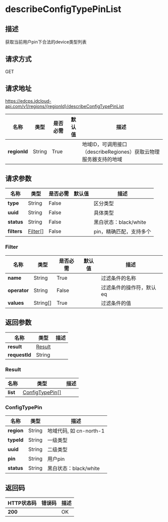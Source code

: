 # describeConfigTypePinList


## 描述
获取当前用户pin下合法的device类型列表

## 请求方式
GET

## 请求地址
https://edcps.jdcloud-api.com/v1/regions/{regionId}/describeConfigTypePinList

|名称|类型|是否必需|默认值|描述|
|---|---|---|---|---|
|**regionId**|String|True| |地域ID，可调用接口（describeRegiones）获取云物理服务器支持的地域|

## 请求参数
|名称|类型|是否必需|默认值|描述|
|---|---|---|---|---|
|**type**|String|False| |区分类型|
|**uuid**|String|False| |具体类型|
|**status**|String|False| |黑白状态：black/white|
|**filters**|[Filter[]](#filter)|False| |pin，精确匹配，支持多个|

### <div id="Filter">Filter</div>
|名称|类型|是否必需|默认值|描述|
|---|---|---|---|---|
|**name**|String|True| |过滤条件的名称|
|**operator**|String|False| |过滤条件的操作符，默认eq|
|**values**|String[]|True| |过滤条件的值|

## 返回参数
|名称|类型|描述|
|---|---|---|
|**result**|[Result](#result)| |
|**requestId**|String| |

### <div id="Result">Result</div>
|名称|类型|描述|
|---|---|---|
|**list**|[ConfigTypePin[]](#configtypepin)| |
### <div id="ConfigTypePin">ConfigTypePin</div>
|名称|类型|描述|
|---|---|---|
|**region**|String|地域代码, 如 cn-north-1|
|**typeId**|String|一级类型|
|**uuid**|String|二级类型|
|**pin**|String|用户pin|
|**status**|String|黑白状态：black/white|

## 返回码
|HTTP状态码|错误码|描述|
|---|---|---|
|**200**||OK|
